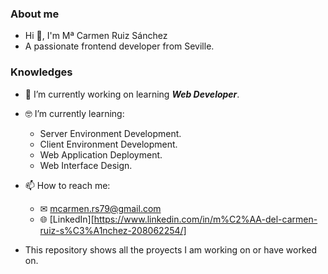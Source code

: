 ### About me
- Hi 👋, I'm Mª Carmen Ruiz Sánchez
- A passionate frontend developer from Seville.

### Knowledges

- 🔭 I’m currently working on learning ***Web Developer***.
- 🤓 I’m currently learning: 
    * Server Environment Development. 
    * Client Environment Development. 
    * Web Application Deployment. 
    * Web Interface Design.

- 📫 How to reach me: 
    * ✉ mcarmen.rs79@gmail.com
    * 🌐 [LinkedIn][https://www.linkedin.com/in/m%C2%AA-del-carmen-ruiz-s%C3%A1nchez-208062254/]

- This repository shows all the proyects I am working on or have worked on.

